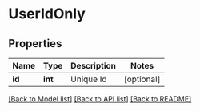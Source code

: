# UserIdOnly

## Properties
Name | Type | Description | Notes
------------ | ------------- | ------------- | -------------
**id** | **int** | Unique Id | [optional] 

[[Back to Model list]](../README.md#documentation-for-models) [[Back to API list]](../README.md#documentation-for-api-endpoints) [[Back to README]](../README.md)



